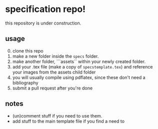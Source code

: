 # specification repo!

this repository is under construction.

## usage

0. clone this repo
1. make a new folder inside the ```specs``` folder.
2. make another folder, ```assets`` within your newly created folder.
3. add your .tex file (make a copy of ```specstemplate.tex```) and reference your images from the assets child folder
4. you will usually compile using pdflatex, since these don't need a bibliography
5. submit a pull request after you're done

## notes

* (un)comment stuff if you need to use them.
* add stuff to the main template file if you find a need to
